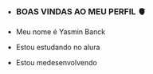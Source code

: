 - ### BOAS VINDAS AO MEU PERFIL 🫀

- Meu nome é Yasmin Banck

- Estou estudando no alura
- Estou medesenvolvendo 
